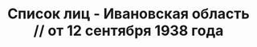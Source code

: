 ---
title: Список лиц - Ивановская область // от 12 сентября 1938 года
description: РГАСПИ, ф.17, оп.171, дело 419, лист 54
images:
- /disk/pictures/v11/17-171-419-054.jpg
- /disk/pictures/v11/17-171-419-055.jpg
- /disk/pictures/v11/17-171-419-056.jpg
- /disk/pictures/v11/17-171-419-057.jpg
- /disk/pictures/v11/17-171-419-058.jpg
- /disk/pictures/v11/17-171-419-059.jpg
---